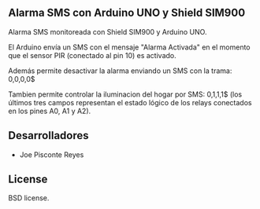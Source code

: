 ## Alarma SMS con Arduino UNO y Shield SIM900

Alarma SMS monitoreada con Shield SIM900 y Arduino UNO.

El Arduino envía un SMS con el mensaje "Alarma Activada" en el momento que el sensor PIR (conectado al pin 10) es activado.

Además permite desactivar la alarma enviando un SMS con la trama: 0,0,0,0$

Tambien permite controlar la iluminacion del hogar por SMS: 0,1,1,1$ (los últimos tres campos representan el estado lógico de los relays conectados en los pines A0, A1 y A2).

## Desarrolladores

- Joe Pisconte Reyes

## License

BSD license.
